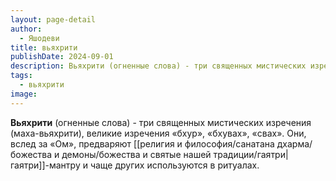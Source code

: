 ```yaml
---
layout: page-detail
author:
  - Яшодеви
title: вьяхрити
publishDate: 2024-09-01
description: Вьяхрити (огненные слова) - три священных мистических изречения (маха-вьяхрити), великие изречения «бхур», «бхувах», «свах». Они, вслед за «Ом», предваряют гаятри-мантру и чаще других используются в ритуалах.
tags:
  - вьяхрити
image:
---
```

**Вьяхрити** (огненные слова) - три священных мистических изречения (маха-вьяхрити), великие изречения «бхур», «бхувах», «свах». Они, вслед за «Ом», предваряют [[религия и философия/санатана дхарма/божества и демоны/божества и святые нашей традиции/гаятри|гаятри]]-мантру и чаще других используются в ритуалах.

